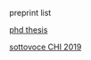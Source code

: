 preprint list

<a href="https://mkono505.github.io/preprint/kono_phdthesis_2018_compressed.pdf">phd thesis</a>

<a href="https://mkono505.github.io/preprint/sottovoce_preprint_compressed.pdf">sottovoce CHI 2019</a>
